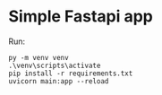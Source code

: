 
# Simple Fastapi app

Run: 
```
py -m venv venv
.\venv\scripts\activate
pip install -r requirements.txt
uvicorn main:app --reload
```